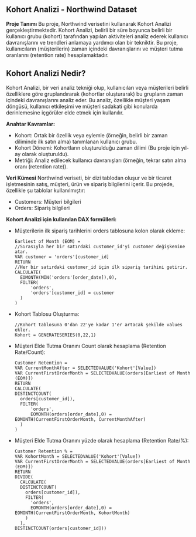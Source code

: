 ## Kohort Analizi - Northwind Dataset

**Proje Tanımı**
Bu proje,  Northwind verisetini kullanarak Kohort Analizi gerçekleştirmektedir. Kohort Analizi, belirli bir süre boyunca belirli bir kullanıcı grubu (kohort) tarafından yapılan aktiviteleri analiz ederek kullanıcı davranışlarını ve trendleri anlamaya yardımcı olan bir tekniktir. Bu proje, kullanıcıların (müşterilerin) zaman içindeki davranışlarını ve müşteri tutma oranlarını (retention rate) hesaplamaktadır.

## Kohort Analizi Nedir?
Kohort Analizi, bir veri analiz tekniği olup, kullanıcıları veya müşterileri belirli özelliklere göre gruplandırarak (kohortlar oluşturarak) bu grupların zaman içindeki davranışlarını analiz eder. Bu analiz, özellikle müşteri yaşam döngüsü, kullanıcı etkileşimi ve müşteri sadakati gibi konularda derinlemesine içgörüler elde etmek için kullanılır.

**Anahtar Kavramlar:**
- Kohort: Ortak bir özellik veya eylemle (örneğin, belirli bir zaman diliminde ilk satın alma) tanımlanan kullanıcı grubu.
- Kohort Dönemi: Kohortların oluşturulduğu zaman dilimi (Bu proje için yıl-ay olarak oluşturuldu).
- Metriği: Analiz edilecek kullanıcı davranışları (örneğin, tekrar satın alma oranı (retention rate)).

**Veri Kümesi**
Northwind veriseti, bir dizi tablodan oluşur ve bir ticaret işletmesinin satış, müşteri, ürün ve sipariş bilgilerini içerir. Bu projede, özellikle şu tablolar kullanılmıştır:

- Customers: Müşteri bilgileri
- Orders: Sipariş bilgileri

**Kohort Analizi için kullanılan DAX formülleri:**
- Müşterilerin ilk sipariş tarihlerini orders tablosuna kolon olarak ekleme:
  
      Earliest of Month (EOM) = 
      //Sırasıyla her bir satırdaki customer_id'yi customer değişkenine atar.
      VAR customer = 'orders'[customer_id]
      RETURN
      //Her bir satırdaki customer_id için ilk sipariş tarihini getirir.
      CALCULATE(
        EOMONTH(MIN('orders'[order_date]),0),
        FILTER(
            'orders',
            'orders'[customer_id] = customer
        )
      )


- Kohort Tablosu Oluşturma:
  
      //Kohort tablosuna 0'dan 22'ye kadar 1'er artacak şekilde values ekler.
      Kohort = GENERATESERIES(0,22,1)


- Müşteri Elde Tutma Oranını Count olarak hesaplama (Retention Rate/Count):

      Customer Retention = 
      VAR CurrentMonthAfter = SELECTEDVALUE('Kohort'[Value])
      VAR CurrentFirstOrderMonth = SELECTEDVALUE(orders[Earliest of Month (EOM)])
      RETURN 
      CALCULATE(
      DISTINCTCOUNT(
        orders[customer_id]),
        FILTER(
            'orders',
            EOMONTH(orders[order_date],0) = EOMONTH(CurrentFirstOrderMonth, CurrentMonthAfter)
        )
      )


- Müşteri Elde Tutma Oranını yüzde olarak hesaplama (Retention Rate/%):

      Customer Retention % = 
      VAR KohortMonth = SELECTEDVALUE('Kohort'[Value])
      VAR CurrentFirstOrderMonth = SELECTEDVALUE(orders[Earliest of Month (EOM)])
      RETURN 
      DIVIDE(
        CALCULATE(
        DISTINCTCOUNT(
          orders[customer_id]),
          FILTER(
            'orders',
            EOMONTH(orders[order_date],0) = EOMONTH(CurrentFirstOrderMonth, KohortMonth)
          )
        ),
      DISTINCTCOUNT(orders[customer_id]))

